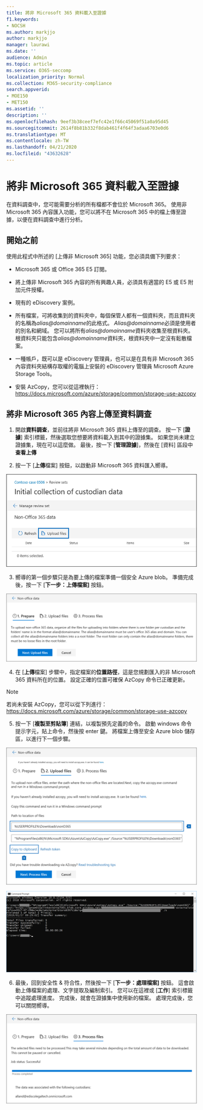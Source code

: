 ```yaml
---
title: 將非 Microsoft 365 資料載入至證據
f1.keywords:
- NOCSH
ms.author: markjjo
author: markjjo
manager: laurawi
ms.date: ''
audience: Admin
ms.topic: article
ms.service: O365-seccomp
localization_priority: Normal
ms.collection: M365-security-compliance
search.appverid:
- MOE150
- MET150
ms.assetid: ''
description: ''
ms.openlocfilehash: 9eef3b38ceef7efc42e1f66c45069f51a0a95d45
ms.sourcegitcommit: 2614f8b81b332f8dab461f4f64f3adaa6703e0d6
ms.translationtype: MT
ms.contentlocale: zh-TW
ms.lasthandoff: 04/21/2020
ms.locfileid: "43632628"
---
```

# <a name="load-non-microsoft-365-data-into-evidence"></a>將非 Microsoft 365 資料載入至證據

在資料調查中，您可能需要分析的所有檔都不會位於 Microsoft 365。 使用非 Microsoft 365 內容匯入功能，您可以將不在 Microsoft 365 中的檔上傳至證據，以便在資料調查中進行分析。

## <a name="before-you-begin"></a>開始之前

使用此程式中所述的 [上傳非 Microsoft 365] 功能，您必須具備下列要求：

- Microsoft 365 或 Office 365 E5 訂閱。

- 將上傳非 Microsoft 365 內容的所有興趣人員，必須具有適當的 E5 或 E5 附加元件授權。

- 現有的 eDiscovery 案例。

- 所有檔案，可將收集到的資料夾中，每個保管人都有一個資料夾，而且資料夾的名稱為*alias@domainname*的此格式。 *Alias@domainname*必須是使用者的別名和網域。 您可以將所有*alias@domainname*資料夾收集至根資料夾。 根資料夾只能包含*alias@domainname*資料夾，根資料夾中一定沒有鬆散檔案。

- 一種帳戶，既可以是 eDiscovery 管理員，也可以是在具有非 Microsoft 365 內容資料夾結構存取權的電腦上安裝的 eDiscovery 管理員 Microsoft Azure Storage Tools。

- 安裝 AzCopy，您可以從這裡執行：https://docs.microsoft.com/azure/storage/common/storage-use-azcopy

## <a name="upload-non-microsoft-365-content-in-to-a-data-investigation"></a>將非 Microsoft 365 內容上傳至資料調查

1. 開啟**資料調查**，並前往將非 Microsoft 365 資料上傳至的調查。  按一下 [**證據**] 索引標籤，然後選取您想要將資料載入到其中的證據集。  如果您尚未建立證據集，現在可以這麼做。  最後，按一下 [**管理證據**]，然後在 [資料] 區段中**查看上傳**

2. 按一下 [**上傳**檔案] 按鈕，以啟動非 Microsoft 365 資料匯入嚮導。

![上傳檔案](../media/574f4059-4146-4058-9df3-ec97cf28d7c7.png)

3. 嚮導的第一個步驟只是為要上傳的檔案準備一個安全 Azure blob。  準備完成後，按一下 [**下一步：上傳檔案]** 按鈕。

![準備非 Microsoft 365 的資料匯入](../media/0670a347-a578-454a-9b3d-e70ef47aec57.png)
 
4. 在 [**上傳**檔案] 步驟中，指定檔案的**位置路徑**，這是您規劃匯入的非 Microsoft 365 資料所在的位置。  設定正確的位置可確保 AzCopy 命令已正確更新。

> [!NOTE]
> 若尚未安裝 AzCopy，您可以從下列進行：https://docs.microsoft.com/azure/storage/common/storage-use-azcopy

5. 按一下 [**複製至剪貼簿**] 連結，以複製預先定義的命令。 啟動 windows 命令提示字元，貼上命令，然後按 enter 鍵。  將檔案上傳至安全 Azure blob 儲存區，以進行下一個步驟。

![上傳非 Microsoft 365 資料匯入的檔案](../media/3ea53b5d-7f9b-4dfc-ba63-90a38c14d41a.png)

![使用 AzCopy 匯入非 Microsoft 365 資料](../media/504e2dbe-f36f-4f36-9b08-04aea85d8250.png)

6. 最後，回到安全性 & 符合性，然後按一下 [**下一步：處理檔案]** 按鈕。  這會啟動上傳檔案的處理、文字提取及編制索引。  您可以在這裡或 [**工作**] 索引標籤中追蹤處理進度。 完成後，就會在證據集中使用新的檔案。  處理完成後，您可以關閉嚮導。

![非 Microsoft 365 Import 處理檔案](../media/218b1545-416a-4a9f-9b25-3b70e8508f67.png)

